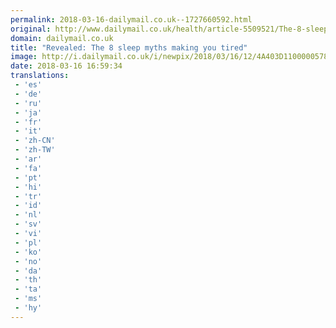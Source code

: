 ```yaml
---
permalink: 2018-03-16-dailymail.co.uk--1727660592.html
original: http://www.dailymail.co.uk/health/article-5509521/The-8-sleep-myths-making-tired.html?ITO=1490&ns_mchannel=rss&ns_campaign=1490
domain: dailymail.co.uk
title: "Revealed: The 8 sleep myths making you tired"
image: http://i.dailymail.co.uk/i/newpix/2018/03/16/12/4A403D1100000578-0-image-a-63_1521201896088.jpg
date: 2018-03-16 16:59:34
translations: 
 - 'es'
 - 'de'
 - 'ru'
 - 'ja'
 - 'fr'
 - 'it'
 - 'zh-CN'
 - 'zh-TW'
 - 'ar'
 - 'fa'
 - 'pt'
 - 'hi'
 - 'tr'
 - 'id'
 - 'nl'
 - 'sv'
 - 'vi'
 - 'pl'
 - 'ko'
 - 'no'
 - 'da'
 - 'th'
 - 'ta'
 - 'ms'
 - 'hy'
---
```


